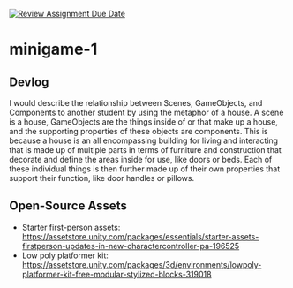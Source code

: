[![Review Assignment Due Date](https://classroom.github.com/assets/deadline-readme-button-22041afd0340ce965d47ae6ef1cefeee28c7c493a6346c4f15d667ab976d596c.svg)](https://classroom.github.com/a/d-DorLAf)
# minigame-1
## Devlog
I would describe the relationship between Scenes, GameObjects, and Components to another student by using the metaphor of a house. 
A scene is a house, GameObjects are the things inside of or that make up a house, and the supporting properties of these objects are components.
This is because a house is an all encompassing building for living and interacting that is made up of multiple parts in terms of furniture and construction
that decorate and define the areas inside for use, like doors or beds. Each of these individual things is then further made up of their own 
properties that support their function, like door handles or pillows. 
## Open-Source Assets
- Starter first-person assets: https://assetstore.unity.com/packages/essentials/starter-assets-firstperson-updates-in-new-charactercontroller-pa-196525
- Low poly platformer kit: https://assetstore.unity.com/packages/3d/environments/lowpoly-platformer-kit-free-modular-stylized-blocks-319018 
